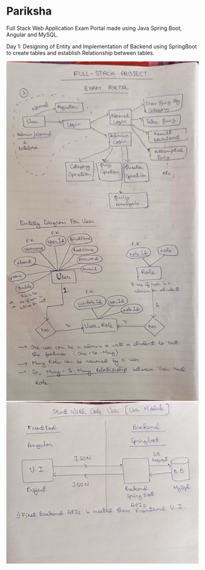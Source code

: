 # Pariksha
Full Stack Web Application Exam Portal made using Java Spring Boot, Angular and MySQL.

Day 1:
Designing of Entity and Implementation of Backend using SpringBoot to create tables and establish Relationship between tables.

![alt text](./ImagesForExplanation/15-03-2023-01.jpg)
![alt text](./ImagesForExplanation/15-03-2023-02.jpg)